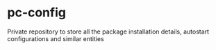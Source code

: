 # pc-config
Private repository to store all the package installation details, autostart configurations and similar entities

